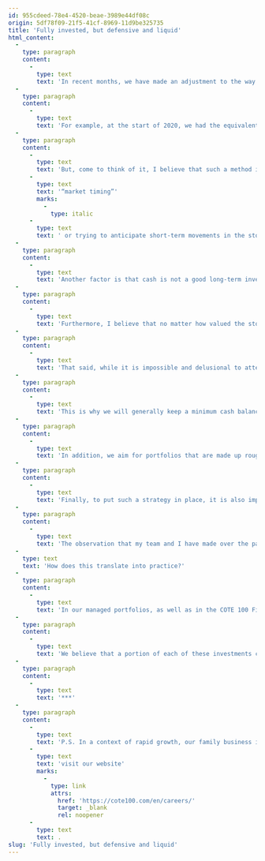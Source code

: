 ```yaml
---
id: 955cdeed-78e4-4520-beae-3989e44df08c
origin: 5df78f09-21f5-41cf-8969-11d9be325735
title: 'Fully invested, but defensive and liquid'
html_content:
  -
    type: paragraph
    content:
      -
        type: text
        text: 'In recent months, we have made an adjustment to the way we manage our portfolios under management. In the past, we had adopted the strategy of allowing the level of cash to rise gradually when we found fewer buying opportunities, which probably meant that the stock markets were getting "expensive."'
  -
    type: paragraph
    content:
      -
        type: text
        text: 'For example, at the start of 2020, we had the equivalent of two cash positions in our portfolios, which equated to just over 8%. This served us well as the markets fell over the following months due to the COVID-19 pandemic, allowing us to deploy almost all our cash in a matter of weeks.'
  -
    type: paragraph
    content:
      -
        type: text
        text: 'But, come to think of it, I believe that such a method is at odds with the investment philosophy of a long-term investor. Keeping cash levels high is nothing less than trying to do '
      -
        type: text
        text: '“market timing”'
        marks:
          -
            type: italic
      -
        type: text
        text: ' or trying to anticipate short-term movements in the stock market. In the long run, I believe such a method is counterproductive.'
  -
    type: paragraph
    content:
      -
        type: text
        text: 'Another factor is that cash is not a good long-term investment. At the moment, the cash does not provide any interest (or a minimal interest rate) for investors. Whoever keeps 5% to 10% of his portfolio, continuously or for several years, in cash inexorably reduces his returns. Investing in cash will not surpass the inflation rate in the long run. By comparison, despite their short-term volatility, stock markets offer very attractive returns to long-term investors.'
  -
    type: paragraph
    content:
      -
        type: text
        text: 'Furthermore, I believe that no matter how valued the stock markets are, there will always be opportunities to buy quality corporate securities at a reasonable price. When the markets seem expensive, opportunities are scarce, but they still exist. Since the beginning of 2021, we have acquired two new securities in our portfolios, even as the stock markets were reaching record levels.'
  -
    type: paragraph
    content:
      -
        type: text
        text: 'That said, while it is impossible and delusional to attempt to predict stock market corrections, any investor should be aware that they are recurrent and are likely to continue to occur in the years to come. When they do arise, he would not want to be unable to take advantage of them – it will require sources of liquidity that are readily available.'
  -
    type: paragraph
    content:
      -
        type: text
        text: 'This is why we will generally keep a minimum cash balance of around 2% of the portfolio. This cash will also be useful to meet occasional liquidity needs of our investors.'
  -
    type: paragraph
    content:
      -
        type: text
        text: 'In addition, we aim for portfolios that are made up roughly equally of “defensive” securities and “growth” securities. These “defensive” stocks (such as Metro or Berkshire Hathaway) typically resist any market corrections better. If an opportunity arose, we would then be able to sell some or all of these securities to buy another security that we found more attractive. In fact, over the past year, we have increased a few of our investments in a few of our more defensive stocks to be able to redirect their overweight positions to potential opportunities.'
  -
    type: paragraph
    content:
      -
        type: text
        text: 'Finally, to put such a strategy in place, it is also important to ensure that the "defensive" securities are also very liquid (that they can be sold quickly).'
  -
    type: paragraph
    content:
      -
        type: text
        text: 'The observation that my team and I have made over the past year, in my opinion, follows the principles of the long-term stock market investor: to always remain present on the stock market, while always being ready for its inevitable corrections.'
  -
    type: text
    text: 'How does this translate into practice?'
  -
    type: paragraph
    content:
      -
        type: text
        text: 'In our managed portfolios, as well as in the COTE 100 Financial Bulletin portfolio, the cash level has been negligible for several months. However, there are a few positions in two securities that we consider very defensive that are unusually high: Alimentation Couche-Tard and Berkshire Hathaway. The portfolios also have some high positions in a few stocks that have done particularly well in recent years.'
  -
    type: paragraph
    content:
      -
        type: text
        text: 'We believe that a portion of each of these investments could be sold should attractive investment opportunities arise. Even without a new purchase, we may also reduce some of them to increase our cash position to almost 2% over the next few weeks.'
  -
    type: paragraph
    content:
      -
        type: text
        text: '***'
  -
    type: paragraph
    content:
      -
        type: text
        text: 'P.S. In a context of rapid growth, our family business is looking for a dynamic financial analyst. If you are keen to learn and are interested in investing, this is the unique opportunity to join our portfolio management team! For more information, '
      -
        type: text
        text: 'visit our website'
        marks:
          -
            type: link
            attrs:
              href: 'https://cote100.com/en/careers/'
              target: _blank
              rel: noopener
      -
        type: text
        text: .
slug: 'Fully invested, but defensive and liquid'
---
```

